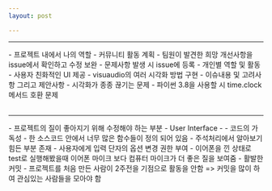 ```yaml
---
layout: post

---
```


<hr/>
- 프로젝트 내에서 나의 역할
  - 커뮤니티 활동 계획
      - 팀원이 발견한 희망 개선사항을 issue에서 확인하고 수정 보완
      - 문제사항 발생 시 issue에 등록 
  - 개인별 역할 및 활동
      - 사용자 친화적인 UI 제공
      - visuaudio의 여러 시각화 방법 구현
  - 이슈내용 및 고려사항 그리고 제안사항
      - 시각화가 종종 끊기는 문제
      - 파이썬 3.8을 사용할 시 time.clock 메서드 호환 문제
<br><br>      
<hr/>
- 프로젝트의 질이 좋아지기 위해 수정해야 하는 부분
  - User Interface
    - 
  - 코드의 가독성
    - 한 소스코드 안에서 너무 많은 함수들이 정의 되어 있음
    - 주석처리에서 알아보기 힘든 부분 존재
  - 사용자에게 입력 단자의 옵션 변경 권한 부여
    - 이어폰을 낀 상태로 test로 실행해봤을때 이어폰 마이크 보다 컴퓨터 마이크가 더 좋은 질을 보여줌
  - 활발한 커밋
    - 프로젝트를 처음 만든 사람이 2주전을 기점으로 활동을 안함 => 커밋을 많이 하여 관심있는 사람들을 모아야 함
